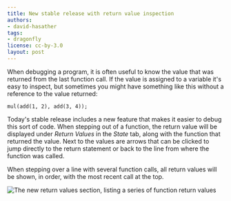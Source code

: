 ```yaml
---
title: New stable release with return value inspection
authors:
- david-hasather
tags:
- dragonfly
license: cc-by-3.0
layout: post
---
```


<p>When debugging a program, it is often useful to know the value that was returned from the last function call. If the value is assigned to a variable it&#39;s easy to inspect, but sometimes you might have something like this without a reference to the value returned:</p>
<p><pre><code>mul(add(1, 2), add(3, 4));</code></pre></p>
<p>Today&#39;s stable release includes a new feature that makes it easier to debug this sort of code. When stepping out of a function, the return value will be displayed under <em>Return Values</em> in the <em>State</em> tab, along with the function that returned the value. Next to the values are arrows that can be clicked to jump directly to the return statement or back to the line from where the function was called.</p>
<p>When stepping over a line with several function calls, all return values will be shown, in order, with the most recent call at the top.</p>
<p><img src="{{ page.id }}/return-values.png" alt="The new return values section, listing a series of function return values" /></p>
